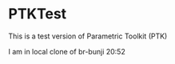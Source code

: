 # PTKTest
This is a test version of Parametric Toolkit (PTK)


I am in local clone of br-bunji 20:52

